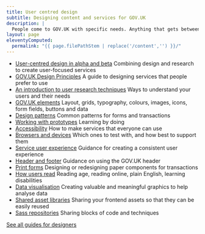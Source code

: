 ```yaml
---
title: User centred design
subtitle: Designing content and services for GOV.UK
description: |
  People come to GOV.UK with specific needs. Anything that gets between our users and meeting those needs should be stripped away. The design of GOV.UK reflects this, existing primarily as a way of providing the right content and services to our users. Find out here how we approach this challenge.
layout: page
eleventyComputed:
  permalink: "{{ page.filePathStem | replace('/content','') }}/"
---
```


- [User-centred design in alpha and beta](/version-1/guides/user-centred-design-alpha-beta/) Combining design and research to create user-focused services
- [GOV.UK Design Principles](https://www.gov.uk/design-principles) A guide to designing services that people prefer to use
- [An introduction to user research techniques](/version-1/guides/user-research/) Ways to understand your users and their needs
- [GOV.UK elements](https://web.archive.org/web/20150505160951/https://www.gov.uk/service-manual/user-centred-design/resources/elements/index.html) Layout, grids, typography, colours, images, icons, form fields, buttons and data
- [Design patterns](https://web.archive.org/web/20150505160951/https://www.gov.uk/service-manual/user-centred-design/resources/patterns/index.html) Common patterns for forms and transactions
- [Working with prototypes](/version-1/guides/working-with-prototypes/) Learning by doing
- [Accessibility](/version-1/guides/accessibility/) How to make services that everyone can use
- [Browsers and devices](https://web.archive.org/web/20150505160951/https://www.gov.uk/service-manual/user-centred-design/browsers-and-devices) Which ones to test with, and how best to support them
- [Service user experience](/version-1/guides/service-user-experience/) Guidance for creating a consistent user experience
- [Header and footer](https://web.archive.org/web/20150505160951/https://www.gov.uk/service-manual/user-centred-design/resources/header-footer) Guidance on using the GOV.UK header
- [Print forms](https://web.archive.org/web/20150505160951/https://www.gov.uk/service-manual/user-centred-design/print-forms) Designing or redesigning paper components for transactions
- [How users read](/version-1/guides/how-users-read/) Reading age, reading online, plain English, learning disabilities
- [Data visualisation](https://web.archive.org/web/20150505160951/https://www.gov.uk/service-manual/user-centred-design/data-visualisation) Creating valuable and meaningful graphics to help analyse data
- [Shared asset libraries](https://web.archive.org/web/20150505160951/https://www.gov.uk/service-manual/user-centred-design/resources/shared-asset-libraries) Sharing your frontend assets so that they can be easily reused
- [Sass repositories](https://web.archive.org/web/20150505160951/https://www.gov.uk/service-manual/user-centred-design/resources/sass-repositories) Sharing blocks of code and techniques

[See all guides for designers](https://web.archive.org/web/20150505160951/https://www.gov.uk/service-manual/designers)
